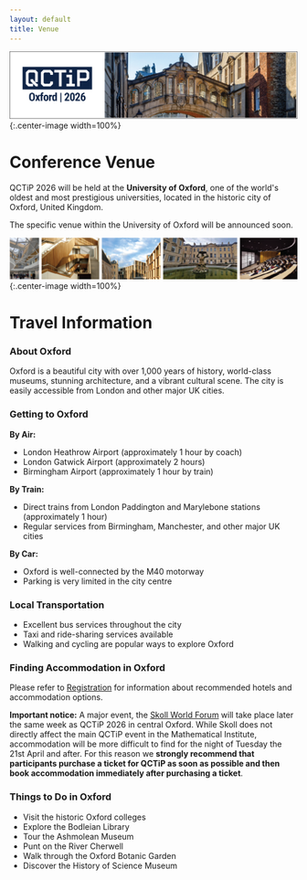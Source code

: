 ```yaml
---
layout: default
title: Venue
---
```


![Oxford Bridge of Sighs](assets/images/cover.png){:.center-image width=100%}

# Conference Venue


QCTiP 2026 will be held at the **University of Oxford**, one of the world's oldest and most prestigious universities, located in the historic city of Oxford, United Kingdom.


The specific venue within the University of Oxford will be announced soon.

![Oxford Venue](assets/images/venue2.png){:.center-image width=100%}


# Travel Information

### About Oxford

Oxford is a beautiful city with over 1,000 years of history, world-class museums, stunning architecture, and a vibrant cultural scene. The city is easily accessible from London and other major UK cities.


### Getting to Oxford

**By Air:**
- London Heathrow Airport (approximately 1 hour by coach)
- London Gatwick Airport (approximately 2 hours)
- Birmingham Airport (approximately 1 hour by train)

**By Train:**
- Direct trains from London Paddington and Marylebone stations (approximately 1 hour)
- Regular services from Birmingham, Manchester, and other major UK cities

**By Car:**
- Oxford is well-connected by the M40 motorway
- Parking is very limited in the city centre

### Local Transportation

- Excellent bus services throughout the city
- Taxi and ride-sharing services available
- Walking and cycling are popular ways to explore Oxford

### Finding Accommodation in Oxford

Please refer to [Registration](/registration) for information about recommended hotels and accommodation options.

**Important notice:** A major event, the [Skoll World Forum](https://skoll.org/) will take place later the same week as QCTiP 2026 in central Oxford.
While Skoll does not directly affect the main QCTiP event in the Mathematical Institute, accommodation will be more difficult to find
for the night of Tuesday the 21st April and after. For this reason we **strongly recommend that participants purchase a ticket for QCTiP as soon as possible
and then book accommodation immediately after purchasing a ticket**. 


### Things to Do in Oxford

- Visit the historic Oxford colleges
- Explore the Bodleian Library
- Tour the Ashmolean Museum
- Punt on the River Cherwell
- Walk through the Oxford Botanic Garden
- Discover the History of Science Museum

